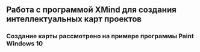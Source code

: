 ## Работа с программой XMind для создания интеллектуальных карт проектов 

### Создание карты рассмотрено на примере программы Paint Windows 10
